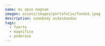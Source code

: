 ```yaml
---
name: mi opus magnum
imagen: assets/images/portafolio/fondo1.jpeg
description: somebody asdasdasdas
tags:
  - fuerte
  - magnifico
  - poderoso
---
```

